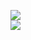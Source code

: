 [![](https://img.shields.io/badge/Made%20With-Github%20Spray-lightgrey.svg?style=for-the-badge&logo=github)](https://github.com/Annihil/github-spray#8576)  
[![](https://i.imgur.com/2DrTn0Z.gif)](https://github.com/Annihil/github-spray)